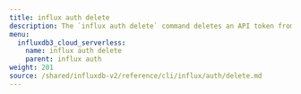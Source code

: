 ```yaml
---
title: influx auth delete
description: The `influx auth delete` command deletes an API token from InfluxDB.
menu:
  influxdb3_cloud_serverless:
    name: influx auth delete
    parent: influx auth
weight: 201
source: /shared/influxdb-v2/reference/cli/influx/auth/delete.md
---
```


<!-- The content of this file is at 
// SOURCE content/shared/influxdb-v2/reference/cli/influx/auth/delete.md-->
